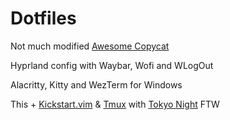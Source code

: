 # Dotfiles

Not much modified [Awesome Copycat](https://github.com/lcpz/awesome-copycats)

Hyprland config with Waybar, Wofi and WLogOut

Alacritty, Kitty and WezTerm for Windows

This + [Kickstart.vim](https://github.com/nvim-lua/kickstart.nvim) & [Tmux](https://github.com/gpakosz/.tmux) with [Tokyo Night](https://github.com/janoamaral/tokyo-night-tmux) FTW
